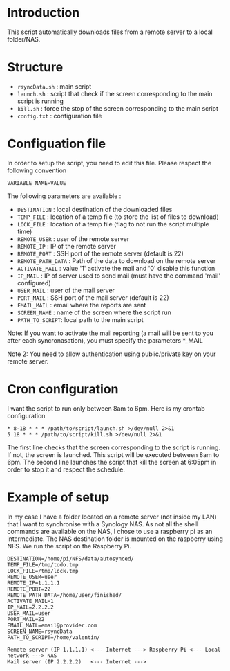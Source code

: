 # Introduction

This script automatically downloads files from a remote server to a local folder/NAS.

# Structure

* `rsyncData.sh` : main script
* `launch.sh` : script that check if the screen corresponding to the main script is running
* `kill.sh` : force the stop of the screen corresponding to the main script
* `config.txt` : configuration file

# Configuation file

In order to setup the script, you need to edit this file. Please respect the following convention

```
VARIABLE_NAME=VALUE
```

The following parameters are available :

* `DESTINATION` : local destination of the downloaded files
* `TEMP_FILE` : location of a temp file (to store the list of files to download)
* `LOCK_FILE` : location of a temp file (flag to not run the script multiple time)
* `REMOTE_USER` : user of the remote server
* `REMOTE_IP` : IP of the remote server
* `REMOTE_PORT` : SSH port of the remote server (default is 22)
* `REMOTE_PATH_DATA` : Path of the data to download on the remote server 
* `ACTIVATE_MAIL` :  value '1' activate the mail and '0' disable this function
* `IP_MAIL` : IP of server used to send mail (must have the command 'mail' configured)
* `USER_MAIL` : user of the mail server
* `PORT_MAIL` : SSH port of the mail server (default is 22)
* `EMAIL_MAIL` : email where the reports are sent
* `SCREEN_NAME` : name of the screen where the script run
* `PATH_TO_SCRIPT`: local path to the main script

Note: If you want to activate the mail reporting (a mail will be sent to you after each syncronasation), you must specify the parameters *_MAIL

Note 2: You need to allow authentication using public/private key on your remote server.

# Cron configuration

I want the script to run only between 8am to 6pm. Here is my crontab configuration

```
* 8-18 * * * /path/to/script/launch.sh >/dev/null 2>&1
5 18 * * * /path/to/script/kill.sh >/dev/null 2>&1
```

The first line checks that the screen corresponding to the script is running. If not, the screen is launched. This script will be executed between 8am to 6pm. The second line launches the script that kill the screen at 6:05pm in order to stop it and respect the schedule.

# Example of setup

In my case I have a folder located on a remote server (not inside my LAN) that I want to synchronise with a Synology NAS. As not all the shell commands are available on the NAS, I chose to use a raspberry pi as an intermediate. The NAS destination folder is mounted on the raspberry using NFS. We run the script on the Raspberry Pi.

```
DESTINATION=/home/pi/NFS/data/autosynced/
TEMP_FILE=/tmp/todo.tmp
LOCK_FILE=/tmp/lock.tmp
REMOTE_USER=user
REMOTE_IP=1.1.1.1
REMOTE_PORT=22
REMOTE_PATH_DATA=/home/user/finished/
ACTIVATE_MAIL=1
IP_MAIL=2.2.2.2
USER_MAIL=user
PORT_MAIL=22
EMAIL_MAIL=email@provider.com
SCREEN_NAME=rsyncData
PATH_TO_SCRIPT=/home/valentin/
```

```
Remote server (IP 1.1.1.1) <--- Internet ---> Raspberry Pi <--- Local network ---> NAS
Mail server (IP 2.2.2.2)   <--- Internet --->
```
